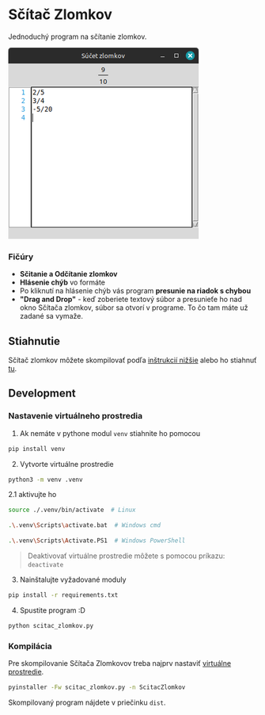 # Sčítač Zlomkov

Jednoduchý program na sčítanie zlomkov.

![screenshot sčítača zlomkov](.github/assets/scitac_zlomkov_screenshot.png)

### Fičúry
- **Sčitanie a Odčítanie zlomkov**
- **Hlásenie chýb** vo formáte
- Po kliknutí na hlásenie chýb vás program **presunie na riadok s chybou**
- **"Drag and Drop"** - keď zoberiete textový súbor a presunieťe ho nad okno Sčítača zlomkov,
súbor sa otvorí v programe. To čo tam máte už zadané sa vymaže.

## Stiahnutie

Sčítač zlomkov môžete skompilovať podľa [inštrukcií nižšie](#kompilácia-windows) alebo ho stiahnuť [tu](https://github.com/TekMike365/ScitacZlomkov/releases).

## Development

### Nastavenie virtuálneho prostredia

1. Ak nemáte v pythone modul `venv` stiahnite ho pomocou

```sh
pip install venv
```

2. Vytvorte virtuálne prostredie

```sh
python3 -m venv .venv
```

2.1 aktivujte ho
```sh
source ./.venv/bin/activate  # Linux
```
```sh
.\.venv\Scripts\activate.bat  # Windows cmd
```
```sh
.\.venv\Scripts\Activate.PS1  # Windows PowerShell
```

> Deaktivovať virtuálne prostredie môžete s pomocou príkazu: `deactivate`

3. Nainštalujte vyžadované moduly

```sh
pip install -r requirements.txt
```

4. Spustite program :D

```sh
python scitac_zlomkov.py
```

### Kompilácia

Pre skompilovanie Sčítača Zlomkovov treba najprv nastaviť [virtuálne prostredie](#nastavenie-virtuálneho-prostredia).

```sh
pyinstaller -Fw scitac_zlomkov.py -n ScitacZlomkov
```

Skompilovaný program nájdete v priečinku `dist`.
